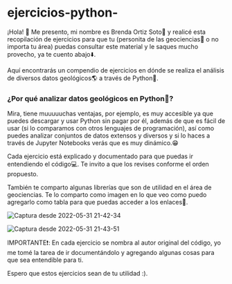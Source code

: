# ejercicios-python-

¡Hola! :wave: Me presento, mi nombre es Brenda Ortiz Soto:information_desk_person: y realicé esta recopilación de ejercicios 
para que tu (personita de las geociencias:gem: o no importa tu área) puedas consultar este material y le saques mucho provecho, 
ya te cuento abajo:arrow_down:.


Aquí encontrarás un compendio de ejercicios en dónde se realiza el análisis de diversos datos geológicos:earth_americas: a través de Python:snake:.


### ¿Por qué analizar datos geológicos en Python:snake:? 

Mira, tiene muuuuuchas ventajas, por ejemplo, es muy accesible ya que puedes descargar y usar Python sin pagar por él, además de que es fácil de usar 
(si lo comparamos con otros lenguajes de programación), así como puedes analizar conjuntos de datos extensos y diversos y si lo haces a través de 
Jupyter Notebooks verás que es muy dinámico.:grin:

Cada ejercicio está explicado y documentado para que puedas ir entendiendo el código:computer:. Te invito a que los revises conforme el orden propuesto.

También te comparto algunas librerías que son de utilidad en el área de geociencias. Te lo comparto como imagen en lo que veo como puedo agregarlo como
tabla para que puedas acceder a los enlaces:zany_face:.

![Captura desde 2022-05-31 21-42-34](https://user-images.githubusercontent.com/50591677/171317231-6e01ee1a-c3bb-488a-9af2-d95ec32152b0.png)




![Captura desde 2022-05-31 21-43-51](https://user-images.githubusercontent.com/50591677/171317238-5db81678-5949-449d-965b-2e38990d4afa.png)

IMPORTANTE:exclamation:: En cada ejercicio se nombra al autor original del código, yo me tomé la tarea de ir documentándolo y agregando algunas cosas para que sea
entendible para ti. 


Espero que estos ejercicios sean de tu utilidad :).
